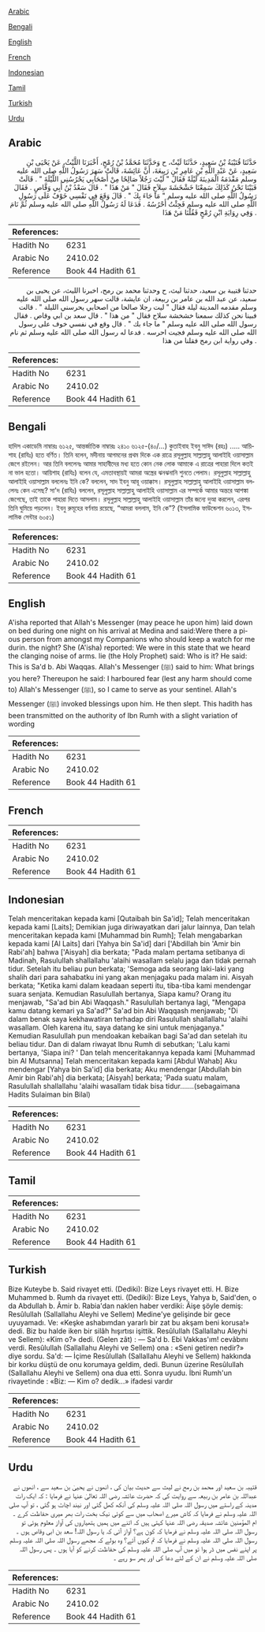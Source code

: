 [Arabic](#arabic)

[Bengali](#bengali)

[English](#english)

[French](#french)

[Indonesian](#indonesian)

[Tamil](#tamil)

[Turkish](#turkish)

[Urdu](#urdu)

## Arabic


<div dir="rtl" lang="ar" style={{fontSize:'larger',backgroundColor:'#f8f9fa',padding:20}}>
حَدَّثَنَا قُتَيْبَةُ بْنُ سَعِيدٍ، حَدَّثَنَا لَيْثٌ، ح وَحَدَّثَنَا مُحَمَّدُ بْنُ رُمْحٍ، أَخْبَرَنَا اللَّيْثُ، عَنْ يَحْيَى بْنِ سَعِيدٍ، عَنْ عَبْدِ اللَّهِ بْنِ عَامِرِ بْنِ رَبِيعَةَ، أَنَّ عَائِشَةَ، قَالَتْ سَهِرَ رَسُولُ اللَّهِ صلى الله عليه وسلم مَقْدَمَهُ الْمَدِينَةَ لَيْلَةً فَقَالَ ‏"‏ لَيْتَ رَجُلاً صَالِحًا مِنْ أَصْحَابِي يَحْرُسُنِي اللَّيْلَةَ ‏"‏ ‏.‏ قَالَتْ فَبَيْنَا نَحْنُ كَذَلِكَ سَمِعْنَا خَشْخَشَةَ سِلاَحٍ فَقَالَ ‏"‏ مَنْ هَذَا ‏"‏ ‏.‏ قَالَ سَعْدُ بْنُ أَبِي وَقَّاصٍ ‏.‏ فَقَالَ رَسُولُ اللَّهِ صلى الله عليه وسلم ‏"‏ مَا جَاءَ بِكَ ‏"‏ ‏.‏ قَالَ وَقَعَ فِي نَفْسِي خَوْفٌ عَلَى رَسُولِ اللَّهِ صلى الله عليه وسلم فَجِئْتُ أَحْرُسُهُ ‏.‏ فَدَعَا لَهُ رَسُولُ اللَّهِ صلى الله عليه وسلم ثُمَّ نَامَ ‏.‏ وَفِي رِوَايَةِ ابْنِ رُمْحٍ فَقُلْنَا مَنْ هَذَا
</div>
<div style={{backgroundColor:'#f8f9fa',padding:20, marginBottom: 10}}><table> <thead> <tr> <th>References:</th> <th></th> </tr> </thead> <tbody><tr><td>Hadith No</td><td>6231</td></tr><tr><td>Arabic No</td><td>2410.02</td></tr><tr><td>Reference</td><td>Book 44 Hadith 61</td></tr></tbody></table></div>


<div dir="rtl" lang="ar" style={{fontSize:'larger',backgroundColor:'#f8f9fa',padding:20}}>
حدثنا قتيبة بن سعيد، حدثنا ليث، ح وحدثنا محمد بن رمح، اخبرنا الليث، عن يحيى بن سعيد، عن عبد الله بن عامر بن ربيعة، ان عايشة، قالت سهر رسول الله صلى الله عليه وسلم مقدمه المدينة ليلة فقال " ليت رجلا صالحا من اصحابي يحرسني الليلة " . قالت فبينا نحن كذلك سمعنا خشخشة سلاح فقال " من هذا " . قال سعد بن ابي وقاص . فقال رسول الله صلى الله عليه وسلم " ما جاء بك " . قال وقع في نفسي خوف على رسول الله صلى الله عليه وسلم فجيت احرسه . فدعا له رسول الله صلى الله عليه وسلم ثم نام . وفي رواية ابن رمح فقلنا من هذا
</div>
<div style={{backgroundColor:'#f8f9fa',padding:20, marginBottom: 10}}><table> <thead> <tr> <th>References:</th> <th></th> </tr> </thead> <tbody><tr><td>Hadith No</td><td>6231</td></tr><tr><td>Arabic No</td><td>2410.02</td></tr><tr><td>Reference</td><td>Book 44 Hadith 61</td></tr></tbody></table></div>

## Bengali


<div dir="ltr" lang="bn" style={{fontSize:'larger',backgroundColor:'#f8f9fa',padding:20}}>
হাদিস একাডেমি নাম্বারঃ ৬১২৫, আন্তর্জাতিক নাম্বারঃ ২৪১০ ৬১২৫-(৪০/...) কুতাইবাহ ইবনু সাঈদ (রহঃ) ..... আয়িশাহ (রাযিঃ) হতে বর্ণিত। তিনি বলেন, মদীনায় আগমনের প্রথম দিকে এক রাত্রে রসূলুল্লাহ সাল্লাল্লাহু আলাইহি ওয়াসাল্লাম জেগে রইলেন। আর তিনি বললেনঃ আমার সাহাবীদের মধ্য হতে কোন নেক লোক আমাকে এ রাত্রের পাহারা দিলে কতই না ভাল হতো। আয়িশাহ (রাযিঃ) বলেন যে, এমতাবস্থায়ই আমরা অস্ত্রের ঝনঝনানি শুনতে পেলাম। রসূলুল্লাহ সাল্লাল্লাহু আলাইহি ওয়াসাল্লাম বললেনঃ ইনি কে? বললেন, সাদ ইবনু আবূ ওয়াক্কাস। রসূলুল্লাহ সাল্লাল্লাহু আলাইহি ওয়াসাল্লাম বললেনঃ কেন এসেছ? সা'দ (রাযিঃ) বললেন, রসূলুল্লাহ সাল্লাল্লাহু আলাইহি ওয়াসাল্লাম এর সম্পর্কে আমার অন্তরে আশঙ্কা জেগেছে, তাই তাকে পাহারা দিতে আসলাম। রসূলুল্লাহ সাল্লাল্লাহু আলাইহি ওয়াসাল্লাম তাঁর জন্যে দুআ করলেন, এরপর তিনি ঘুমিয়ে পড়লেন। ইবনু রুমূহের বর্ণনায় রয়েছে, “আমরা বললাম, ইনি কে”? (ইসলামিক ফাউন্ডেশন ৬০১৩, ইসলামিক সেন্টার ৬০৫১)
</div>
<div style={{backgroundColor:'#f8f9fa',padding:20, marginBottom: 10}}><table> <thead> <tr> <th>References:</th> <th></th> </tr> </thead> <tbody><tr><td>Hadith No</td><td>6231</td></tr><tr><td>Arabic No</td><td>2410.02</td></tr><tr><td>Reference</td><td>Book 44 Hadith 61</td></tr></tbody></table></div>

## English


<div dir="ltr" lang="en" style={{fontSize:'larger',backgroundColor:'#f8f9fa',padding:20}}>
A'isha reported that Allah's Messenger (may peace he upon him) laid down on bed during one night on his arrival at Medina and said:Were there a pious person from amongst my Companions who should keep a watch for me durin. the night? She (A'isha) reported: We were in this state that we heard the clanging noise of arms. lie (the Holy Prophet) said: Who is it? He said: This is Sa'd b. Abi Waqqas. Allah's Messenger (ﷺ) said to him: What brings you here? Thereupon he said: I harboured fear (lest any harm should come to) Allah's Messenger (ﷺ), so I came to serve as your sentinel. Allah's Messenger (ﷺ) invoked blessings upon him. He then slept. This hadith has been transmitted on the authority of Ibn Rumh with a slight variation of wording
</div>
<div style={{backgroundColor:'#f8f9fa',padding:20, marginBottom: 10}}><table> <thead> <tr> <th>References:</th> <th></th> </tr> </thead> <tbody><tr><td>Hadith No</td><td>6231</td></tr><tr><td>Arabic No</td><td>2410.02</td></tr><tr><td>Reference</td><td>Book 44 Hadith 61</td></tr></tbody></table></div>

## French


<div dir="ltr" lang="fr" style={{fontSize:'larger',backgroundColor:'#f8f9fa',padding:20}}>

</div>
<div style={{backgroundColor:'#f8f9fa',padding:20, marginBottom: 10}}><table> <thead> <tr> <th>References:</th> <th></th> </tr> </thead> <tbody><tr><td>Hadith No</td><td>6231</td></tr><tr><td>Arabic No</td><td>2410.02</td></tr><tr><td>Reference</td><td>Book 44 Hadith 61</td></tr></tbody></table></div>

## Indonesian


<div dir="ltr" lang="id" style={{fontSize:'larger',backgroundColor:'#f8f9fa',padding:20}}>
Telah menceritakan kepada kami [Qutaibah bin Sa'id]; Telah menceritakan kepada kami [Laits]; Demikian juga diriwayatkan dari jalur lainnya, Dan telah menceritakan kepada kami [Muhammad bin Rumh]; Telah mengabarkan kepada kami [Al Laits] dari [Yahya bin Sa'id] dari ['Abdillah bin 'Amir bin Rabi'ah] bahwa ['Aisyah] dia berkata; "Pada malam pertama setibanya di Madinah, RasululIah shallallahu 'alaihi wasallam selalu jaga dan tidak pernah tidur. Setelah itu beliau pun berkata; 'Semoga ada seorang laki-laki yang shalih dari para sahabatku ini yang akan menjagaku pada malam ini. Aisyah berkata; "Ketika kami dalam keadaan seperti itu, tiba-tiba kami mendengar suara senjata. Kemudian Rasulullah bertanya, Siapa kamu? Orang itu menjawab, "Sa'ad bin Abi Waqqash." Rasulullah bertanya lagi, "Mengapa kamu datang kemari ya Sa'ad?" Sa'ad bin Abi Waqqash menjawab; "Di dalam benak saya kekhawatiran terhadap diri Rasulullah shallallahu 'alaihi wasallam. OIeh karena itu, saya datang ke sini untuk menjaganya." Kemudian Rasulullah pun mendoakan kebaikan bagi Sa'ad dan setelah itu beliau tidur. Dan di dalam riwayat Ibnu Rumh di sebutkan; 'Lalu kami bertanya, 'Siapa ini? ' Dan telah menceritakannya kepada kami [Muhammad bin Al Mutsanna] Telah menceritakan kepada kami [Abdul Wahab] Aku mendengar [Yahya bin Sa'id] dia berkata; Aku mendengar [Abdullah bin Amir bin Rabi'ah] dia berkata; [Aisyah] berkata; 'Pada suatu malam, Rasulullah shallallahu 'alaihi wasallam tidak bisa tidur…….(sebagaimana Hadits Sulaiman bin Bilal)
</div>
<div style={{backgroundColor:'#f8f9fa',padding:20, marginBottom: 10}}><table> <thead> <tr> <th>References:</th> <th></th> </tr> </thead> <tbody><tr><td>Hadith No</td><td>6231</td></tr><tr><td>Arabic No</td><td>2410.02</td></tr><tr><td>Reference</td><td>Book 44 Hadith 61</td></tr></tbody></table></div>

## Tamil


<div dir="ltr" lang="ta" style={{fontSize:'larger',backgroundColor:'#f8f9fa',padding:20}}>

</div>
<div style={{backgroundColor:'#f8f9fa',padding:20, marginBottom: 10}}><table> <thead> <tr> <th>References:</th> <th></th> </tr> </thead> <tbody><tr><td>Hadith No</td><td>6231</td></tr><tr><td>Arabic No</td><td>2410.02</td></tr><tr><td>Reference</td><td>Book 44 Hadith 61</td></tr></tbody></table></div>

## Turkish


<div dir="ltr" lang="tr" style={{fontSize:'larger',backgroundColor:'#f8f9fa',padding:20}}>
Bize Kuteybe b. Said rivayet etti. (Dediki): Bize Leys rivayet etti. H. Bize Muhammed b. Rumh da rivayet etti. (Dediki): Bize Leys, Yahya b, Said'den, o da Abdullah b. Âmir b. Rabia'dan naklen haber verdiki: Âişe şöyle demiş: Resûlullah (Sallallahu Aleyhi ve Sellem) Medine'ye gelişinde bir gece uyuyamadı. Ve: «Keşke ashabımdan yararlı bir zat bu akşam beni korusa!» dedi. Biz bu halde iken bir silâh hışırtısı işittik. Resûlullah (Sallallahu Aleyhi ve Sellem): «Kim o?» dedi. (Gelen zât) : — Sa'd b. Ebi Vakkas'ım! cevâbını verdi. Resûlullah (Sallallahu Aleyhi ve Sellem) ona : «Seni getiren nedir?» diye sordu. Sa'd: — İçime Resûlullah (Sallallahu Aleyhi ve Sellem) hakkında bir korku düştü de onu korumaya geldim, dedi. Bunun üzerine Resûlullah (Sallallahu Aleyhi ve Sellem) ona dua etti. Sonra uyudu. İbni Rumh'un rivayetinde : «Biz: — Kim o? dedik...» ifadesi vardır
</div>
<div style={{backgroundColor:'#f8f9fa',padding:20, marginBottom: 10}}><table> <thead> <tr> <th>References:</th> <th></th> </tr> </thead> <tbody><tr><td>Hadith No</td><td>6231</td></tr><tr><td>Arabic No</td><td>2410.02</td></tr><tr><td>Reference</td><td>Book 44 Hadith 61</td></tr></tbody></table></div>

## Urdu


<div dir="rtl" lang="ur" style={{fontSize:'larger',backgroundColor:'#f8f9fa',padding:20}}>
قتیبہ بن سعید اور محمد بن رمح نے لیث سے حدیث بیان کی ، انھوں نے یحییٰ بن سعید سے ، انھوں نے عبداللہ بن عامر بن ربیعہ سے روایت کی کہ حضرت عائشہ رضی اللہ تعالیٰ عنہا نے فرمایا : کہ ایک رات مدینہ کے راستے میں رسول اللہ صلی اللہ علیہ وسلم کی آنکھ کھل گئی اور نیند اچاٹ ہو گئی ، تو آپ صلی اللہ علیہ وسلم نے فرمایا کہ کاش میرے اصحاب میں سے کوئی نیک بخت رات بھر میری حفاظت کرے ۔ ام المؤمنین عائشہ صدیقہ رضی اللہ عنہا کہتی ہیں کہ اتنے میں ہمیں ہتھیاروں کی آواز معلوم ہوئی تو رسول اللہ صلی اللہ علیہ وسلم نے فرمایا کہ کون ہے؟ آواز آئی کہ یا رسول اللہ! سعد بن ابی وقاص ہوں ۔ رسول اللہ صلی اللہ علیہ وسلم نے فرمایا کہ تم کیوں آئے؟ وہ بولے کہ مجھے رسول اللہ صلی اللہ علیہ وسلم پر اپنے نفس میں ڈر ہوا تو میں آپ صلی اللہ علیہ وسلم کی حفاظت کرنے کو آیا ہوں ۔ پس رسول اللہ صلی اللہ علیہ وسلم نے ان کے لئے دعا کی اور پھر سو رہے ۔
</div>
<div style={{backgroundColor:'#f8f9fa',padding:20, marginBottom: 10}}><table> <thead> <tr> <th>References:</th> <th></th> </tr> </thead> <tbody><tr><td>Hadith No</td><td>6231</td></tr><tr><td>Arabic No</td><td>2410.02</td></tr><tr><td>Reference</td><td>Book 44 Hadith 61</td></tr></tbody></table></div>